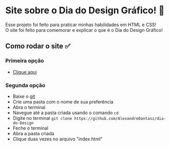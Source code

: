 # Site sobre o Dia do Design Gráfico! :tada:

Esse projeto foi feito para praticar minhas habilidades em HTML e CSS! <br>
O site foi feito para comemorar e explicar o que é o Dia do Design Gráfico! 

## Como rodar o site :white_check_mark:
### Primeira opção
- [Clique aqui](https://alexandredantasz.github.io/dia-do-Design/)
### Segunda opção
- Baixe o [git](https://git-scm.com/downloads)
- Crie uma pasta com o nome de sua preferência 
- Abra o terminal
- Navegue até a pasta criada usando o comando `cd`
- Digite no terminal `git clone https://github.com/AlexandreDantasz/dia-do-Design`
- Feche o terminal
- Abra a pasta criada
- Clique duas vezes no arquivo "index.html"
